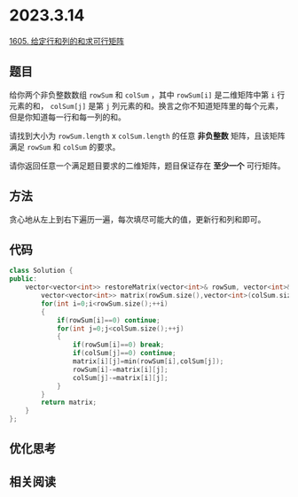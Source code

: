 # 2023.3.14

[1605. 给定行和列的和求可行矩阵](https://leetcode.cn/problems/find-valid-matrix-given-row-and-column-sums/)

## 题目

给你两个非负整数数组 `rowSum` 和 `colSum` ，其中 `rowSum[i]` 是二维矩阵中第 `i` 行元素的和， `colSum[j]` 是第 `j` 列元素的和。换言之你不知道矩阵里的每个元素，但是你知道每一行和每一列的和。

请找到大小为 `rowSum.length` x `colSum.length` 的任意 **非负整数** 矩阵，且该矩阵满足 `rowSum` 和 `colSum` 的要求。

请你返回任意一个满足题目要求的二维矩阵，题目保证存在 **至少一个** 可行矩阵。

## 方法

贪心地从左上到右下遍历一遍，每次填尽可能大的值，更新行和列和即可。

## 代码

``` cpp
class Solution {
public:
    vector<vector<int>> restoreMatrix(vector<int>& rowSum, vector<int>& colSum) {
        vector<vector<int>> matrix(rowSum.size(),vector<int>(colSum.size(),0));
        for(int i=0;i<rowSum.size();++i)
        {
            if(rowSum[i]==0) continue;
            for(int j=0;j<colSum.size();++j)
            {
                if(rowSum[i]==0) break;
                if(colSum[j]==0) continue;
                matrix[i][j]=min(rowSum[i],colSum[j]);
                rowSum[i]-=matrix[i][j];
                colSum[j]-=matrix[i][j];
            }
        }
        return matrix;
    }
};
```

## 优化思考

## 相关阅读

